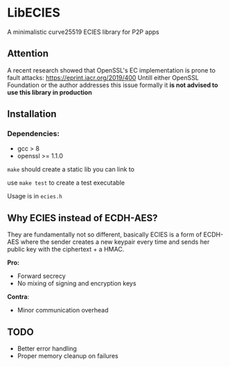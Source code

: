 # LibECIES
A minimalistic curve25519 ECIES library for P2P apps
## Attention
A recent research showed that OpenSSL's EC implementation is prone to fault attacks: https://eprint.iacr.org/2019/400
Untill either OpenSSL Foundation or the author addresses this issue formally it **is not advised to use this library in production**

## Installation
### Dependencies:
- gcc > 8
- openssl >= 1.1.0

`make` should create a static lib you can link to

use `make test` to create a test executable

Usage is in `ecies.h`



## Why ECIES instead of ECDH-AES?

They are fundamentally not so different, basically ECIES is a form of ECDH-AES where the sender
creates a new keypair every time and sends her public key with the ciphertext + a HMAC.

**Pro:** 

- Forward secrecy
- No mixing of signing and encryption keys

**Contra**: 

- Minor communication overhead

## TODO

- Better error handling
- Proper memory cleanup on failures
